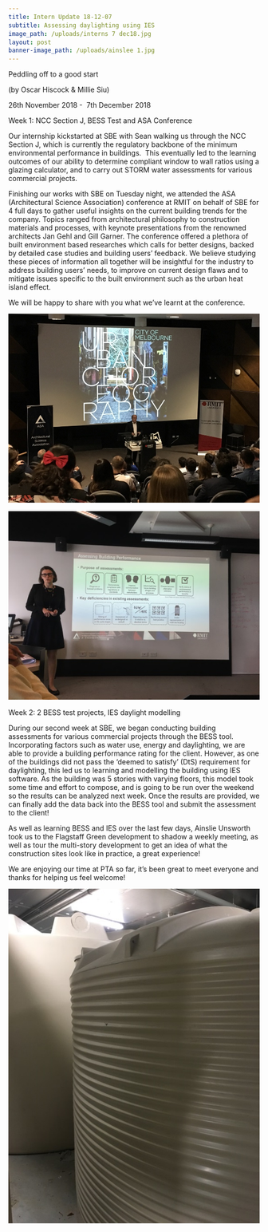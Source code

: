 ```yaml
---
title: Intern Update 18-12-07
subtitle: Assessing daylighting using IES
image_path: /uploads/interns 7 dec18.jpg
layout: post
banner-image_path: /uploads/ainslee 1.jpg
---
```


Peddling off to a good start&nbsp;

(by Oscar Hiscock & Millie Siu)

26th November 2018 -&nbsp; 7th December 2018

Week 1: NCC Section J, BESS Test and ASA Conference

Our internship kickstarted at SBE with Sean walking us through the NCC Section J, which is currently the regulatory backbone of the minimum environmental performance in buildings. &nbsp;This eventually led to the learning outcomes of our ability to determine compliant window to wall ratios using a glazing calculator, and to carry out STORM water assessments for various commercial projects.

Finishing our works with SBE on Tuesday night, we attended the ASA (Architectural Science Association) conference at RMIT on behalf of SBE for 4 full days to gather useful insights on the current building trends for the company. Topics ranged from architectural philosophy to construction materials and processes, with keynote presentations from the renowned architects Jan Gehl and Gill Garner. The conference offered a plethora of built environment based researches which calls for better designs, backed by detailed case studies and building users’ feedback. We believe studying these pieces of information all together will be insightful for the industry to address building users’ needs, to improve on current design flaws and to mitigate issues specific to the built environment such as the urban heat island effect.

We will be happy to share with you what we’ve learnt at the conference.

![](/uploads/jahn-1.jpg)

![](/uploads/gill-1.jpg)

Week 2: 2 BESS test projects, IES daylight modelling

During our second week at SBE, we began conducting building assessments for various commercial projects through the BESS tool. Incorporating factors such as water use, energy and daylighting, we are able to provide a building performance rating for the client. However, as one of the buildings did not pass the ‘deemed to satisfy’ (DtS) requirement for daylighting, this led us to learning and modelling the building using IES software. As the building was 5 stories with varying floors, this model took some time and effort to compose, and is going to be run over the weekend so the results can be analyzed next week. Once the results are provided, we can finally add the data back into the BESS tool and submit the assessment to the client!

As well as learning BESS and IES over the last few days, Ainslie Unsworth took us to the Flagstaff Green development to shadow a weekly meeting, as well as tour the multi-story development to get an idea of what the construction sites look like in practice, a great experience!

We are enjoying our time at PTA so far, it’s been great to meet everyone and thanks for helping us feel welcome!

![](/uploads/w-tanks-1-1.jpg)

&nbsp;